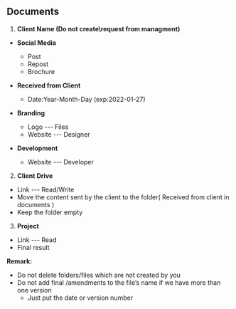 ## Documents 


1. **Client Name (Do not create\request from managment)**

- **Social Media**

  - Post
  - Repost 
  - Brochure 
 
- **Received from Client**
  
  - Date:Year-Month-Day (exp:2022-01-27)

- **Branding**
  
  - Logo    --- Files 
  - Website --- Designer 

- **Development**

  - Website --- Developer 


2. **Client Drive**

- Link --- Read/Write 
- Move the content sent by the client to the folder( Received from client in documents )
- Keep the folder empty 


3. **Project**

- Link --- Read
- Final result 


**Remark:**

- Do not delete folders/files which are not created by you 
- Do not add final /amendments to the file’s name if we have more than one version 
  - Just put the date or version number   
